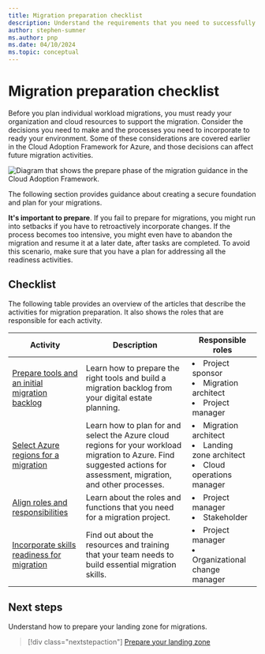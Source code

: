 ```yaml
---
title: Migration preparation checklist
description: Understand the requirements that you need to successfully prepare for a cloud migration in the Microsoft Cloud Adoption Framework.
author: stephen-sumner
ms.author: pnp
ms.date: 04/10/2024
ms.topic: conceptual
---
```


# Migration preparation checklist

Before you plan individual workload migrations, you must ready your organization and cloud resources to support the migration. Consider the decisions you need to make and the processes you need to incorporate to ready your environment. Some of these considerations are covered earlier in the Cloud Adoption Framework for Azure, and those decisions can affect future migration activities.

![Diagram that shows the prepare phase of the migration guidance in the Cloud Adoption Framework.](../media/migrate-prepare.svg)

The following section provides guidance about creating a secure foundation and plan for your migrations.

**It's important to prepare**. If you fail to prepare for migrations, you might run into setbacks if you have to retroactively incorporate changes. If the process becomes too intensive, you might even have to abandon the migration and resume it at a later date, after tasks are completed. To avoid this scenario, make sure that you have a plan for addressing all the readiness activities.

## Checklist

The following table provides an overview of the articles that describe the activities for migration preparation. It also shows the roles that are responsible for each activity.

|Activity|Description|Responsible roles|
|---|---|---|
|[Prepare tools and an initial migration backlog](./tools-backlog.md)|Learn how to prepare the right tools and build a migration backlog from your digital estate planning.|<li>Project sponsor<br><li> Migration architect<br><li>Project manager|
|[Select Azure regions for a migration](./select-regions-migration.md)|Learn how to plan for and select the Azure cloud regions for your workload migration to Azure. Find suggested actions for assessment, migration, and other processes.|<li>Migration architect<br><li>Landing zone architect<br><li>Cloud operations manager|
|[Align roles and responsibilities](./roles-responsibilities.md)|Learn about the roles and functions that you need for a migration project.|<li>Project manager<br><li>Stakeholder|
|[Incorporate skills readiness for migration](./skills-support.md)|Find out about the resources and training that your team needs to build essential migration skills.|<li>Project manager<br><li>Organizational change manager|

## Next steps

Understand how to prepare your landing zone for migrations.

> [!div class="nextstepaction"]
> [Prepare your landing zone](./ready-azure-landing-zone.md)
